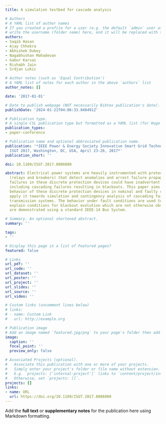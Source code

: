 ```yaml
---
title: A simulation testbed for cascade analysis

# Authors
# A YAML list of author names
# If you created a profile for a user (e.g. the default `admin` user at `content/authors/admin/`), 
# write the username (folder name) here, and it will be replaced with their full name and linked to their profile.
authors:
- Saqib Hasan
- Ajay Chhokra
- Abhishek Dubey
- Nagabhushan Mahadevan
- Gabor Karsai
- Rishabh Jain
- Srdjan Lukic

# Author notes (such as 'Equal Contribution')
# A YAML list of notes for each author in the above `authors` list
author_notes: []

date: '2017-01-01'

# Date to publish webpage (NOT necessarily Bibtex publication's date).
publishDate: '2024-01-21T04:06:33.848491Z'

# Publication type.
# A single CSL publication type but formatted as a YAML list (for Hugo requirements).
publication_types:
- paper-conference

# Publication name and optional abbreviated publication name.
publication: '*IEEE Power & Energy Society Innovative Smart Grid Technologies Conference,
  ISGT 2017, Washington, DC, USA, April 23-26, 2017*'
publication_short: ''

doi: 10.1109/ISGT.2017.8086080

abstract: Electrical power systems are heavily instrumented with protection assemblies
  (relays and breakers) that detect anomalies and arrest failure propagation. However,
  failures in these discrete protection devices could have inadvertent consequences,
  including cascading failures resulting in blackouts. This paper aims to model the
  behavior of these discrete protection devices in nominal and faulty conditions and
  apply it towards simulation and contingency analysis of cascading failures in power
  transmission systems. The behavior under fault conditions are used to identify and
  explain conditions for blackout evolution which are not otherwise obvious. The results
  are demonstrated using a standard IEEE-14 Bus System.

# Summary. An optional shortened abstract.
summary: ''

tags:
- ''

# Display this page in a list of Featured pages?
featured: false

# Links
url_pdf: ''
url_code: ''
url_dataset: ''
url_poster: ''
url_project: ''
url_slides: ''
url_source: ''
url_video: ''

# Custom links (uncomment lines below)
# links:
# - name: Custom Link
#   url: http://example.org

# Publication image
# Add an image named `featured.jpg/png` to your page's folder then add a caption below.
image:
  caption: ''
  focal_point: ''
  preview_only: false

# Associated Projects (optional).
#   Associate this publication with one or more of your projects.
#   Simply enter your project's folder or file name without extension.
#   E.g. `projects: ['internal-project']` links to `content/project/internal-project/index.md`.
#   Otherwise, set `projects: []`.
projects: []
links:
- name: URL
  url: https://doi.org/10.1109/ISGT.2017.8086080
---
```


Add the **full text** or **supplementary notes** for the publication here using Markdown formatting.
